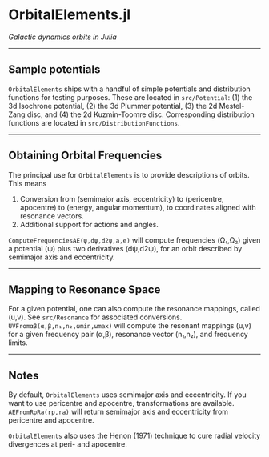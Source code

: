 # OrbitalElements.jl

*Galactic dynamics orbits in Julia*

---
## Sample potentials

`OrbitalElements` ships with a handful of simple potentials and distribution functions for testing purposes. These are located in `src/Potential`: (1) the 3d Isochrone potential, (2) the 3d Plummer potential, (3) the 2d Mestel-Zang disc, and (4) the 2d Kuzmin-Toomre disc. Corresponding distribution functions are located in `src/DistributionFunctions`.

---
## Obtaining Orbital Frequencies

The principal use for `OrbitalElements` is to provide descriptions of orbits. This means
1. Conversion from (semimajor axis, eccentricity) to (pericentre, apocentre) to (energy, angular momentum), to coordinates aligned with resonance vectors.
2. Additional support for actions and angles.

`ComputeFrequenciesAE(ψ,dψ,d2ψ,a,e)` will compute frequencies (Ω₁,Ω₂) given a potential (ψ) plus two derivatives (dψ,d2ψ), for an orbit described by semimajor axis and eccentricity.

---
## Mapping to Resonance Space

For a given potential, one can also compute the resonance mappings, called (u,v). See `src/Resonance` for associated conversions.
`UVFromαβ(α,β,n₁,n₂,ωmin,ωmax)` will compute the resonant mappings (u,v) for a given frequency pair (α,β), resonance vector (n₁,n₂), and frequency limits.

---
## Notes
By default, `OrbitalElements` uses semimajor axis and eccentricity. If you want to use pericentre and apocentre, transformations are available. `AEFromRpRa(rp,ra)` will return semimajor axis and eccentricity from pericentre and apocentre.

`OrbitalElements` also uses the Henon (1971) technique to cure radial velocity divergences at peri- and apocentre.

